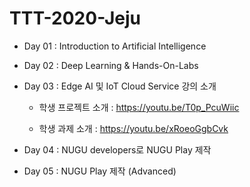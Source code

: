 # TTT-2020-Jeju
* Day 01 : Introduction to Artificial Intelligence

* Day 02 : Deep Learning & Hands-On-Labs

* Day 03 : Edge AI 및 IoT Cloud Service 강의 소개

  * 학생 프로젝트 소개 : https://youtu.be/T0p_PcuWiic
  
  * 학생 과제 소개 : https://youtu.be/xRoeoGgbCvk

* Day 04 : NUGU developers로 NUGU Play 제작

* Day 05 : NUGU Play 제작 (Advanced)
